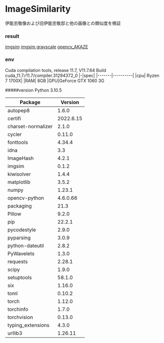 # ImageSimilarity
伊能忠敬像および旧伊能忠敬邸と他の画像との類似度を検証

### result
[imgsim](https://docs.google.com/spreadsheets/d/1AfFsY0MBBPsuoY6UXMPSBAcimj3Dx2OeJbljOpNNv-E/edit?usp=sharing)
[imgsim grayscale](https://docs.google.com/spreadsheets/d/1OJKaNU1Snu0cZ-YROBK7s4_LnJdj-KwV8PrTceQrpXM/edit?usp=sharing)
[opencv_AKAZE](https://docs.google.com/spreadsheets/d/1m0ezvB1kHl9bUtQ712vXakJxpDjSlkqAbh3YHJTUAtw/edit?usp=sharing)

### env
Cuda compilation tools, release 11.7, V11.7.64
Build cuda_11.7.r11.7/compiler.31294372_0
|-|spec|
|-------|----------|
|cpu| Ryzen 7 1700X|
|RAM| 8GB
|GPU|GeForce GTX 1060 3G

#####version
Python 3.10.5


|Package|            Version|
|------------------| ---------|
|autopep8           |1.6.0
|certifi            |2022.6.15
|charset-normalizer |2.1.0
|cycler             |0.11.0
|fonttools          |4.34.4
|idna               |3.3
|ImageHash          |4.2.1
|imgsim             |0.1.2
|kiwisolver         |1.4.4
|matplotlib         |3.5.2
|numpy              |1.23.1
|opencv-python      |4.6.0.66
|packaging          |21.3
|Pillow             |9.2.0
|pip                |22.2.1
|pycodestyle        |2.9.0
|pyparsing          |3.0.9
|python-dateutil    |2.8.2
|PyWavelets         |1.3.0
|requests           |2.28.1
|scipy              |1.9.0
|setuptools         |58.1.0
|six                |1.16.0
|toml               |0.10.2
|torch              |1.12.0
|torchinfo          |1.7.0
|torchvision        |0.13.0
|typing_extensions  |4.3.0
|urllib3            |1.26.11